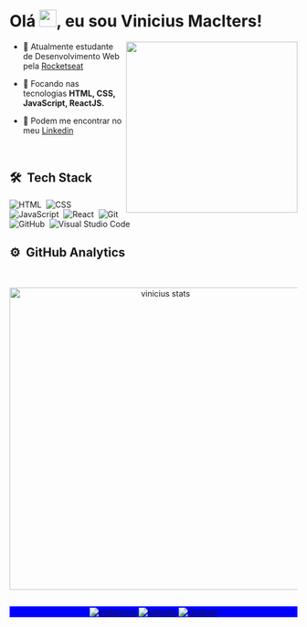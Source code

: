 <h1 align="left">Olá <img src="https://raw.githubusercontent.com/kaueMarques/kaueMarques/master/hi.gif" width="30px">, eu sou Vinicius Maclters!</h1>


<img align="right" width="300em" height="300em" src="https://github.com/birobirobiro/birobirobiro/blob/master/animation_500_kv8i962g.gif?raw=true"/>

- 🔭  Atualmente estudante de Desenvolvimento Web pela [Rocketseat](https://app.rocketseat.com.br/me/vinicius-souza-1579159686)

- 🌱  Focando nas tecnologias **HTML, CSS, JavaScript, ReactJS.**

- 🚀  Podem me encontrar no meu [Linkedin](https://www.linkedin.com/in/viniciusmaclters/)


<br>

## 🛠 &nbsp;Tech Stack

![HTML](https://img.shields.io/badge/-HTML-05122A?style=flat&logo=HTML5)&nbsp;
![CSS](https://img.shields.io/badge/-CSS-05122A?style=flat&logo=CSS3&logoColor=1572B6)&nbsp;
![JavaScript](https://img.shields.io/badge/-JavaScript-05122A?style=flat&logo=javascript)&nbsp;
![React](https://img.shields.io/badge/-React-05122A?style=flat&logo=react)&nbsp;
![Git](https://img.shields.io/badge/-Git-05122A?style=flat&logo=git)&nbsp;
![GitHub](https://img.shields.io/badge/-GitHub-05122A?style=flat&logo=github)&nbsp;
![Visual Studio Code](https://img.shields.io/badge/-VS%20Code-05122A?style=flat&logo=visual-studio-code&logoColor=007ACC)&nbsp;

## ⚙️ &nbsp;GitHub Analytics
<br>

<p align="center">
<img width="530em" src="https://github-readme-stats.vercel.app/api?username=viniciusmaclters&show_icons=true&theme=nightowl" alt="vinicius stats"/>
</p>

##

<p align="center" style="background:blue">
  <a href="https://www.instagram.com/viniciusmaclters/" target="_blank">
 <img align="center" src="https://img.shields.io/badge/-viniciusmaclters-05122A?style=flat&logo=instagram" alt="instagram"/>
</a>
<a href="https://www.linkedin.com/in/viniciusmaclters/" target="_blank">
  <img align="center" src="https://img.shields.io/badge/-viniciusmaclters-05122A?style=flat&logo=linkedin" alt="linkedin"/>
</a>
 
 <a href="mailto:vinicius.maclters@hotmail.com" target="_blank">
  <img align="center" src="https://img.shields.io/badge/viniciusmaclters-05122A?style=for-the-badge&logo=microsoft-outlook&logoColor=white" alt="Outlook"/>
</a>
 
 



<!--
**viniciusmaclters/ViniciusMaclters** is a ✨ _special_ ✨ repository because its `README.md` (this file) appears on your GitHub profile.

